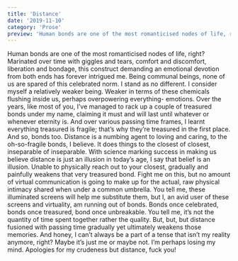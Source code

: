 ```yaml
---
title: 'Distance'
date: '2019-11-10'
category: 'Prose'
preview: 'Human bonds are one of the most romanticised nodes of life, right? Marinated over time with giggles and tears, comfort and discomfort, liberation and bondage, this construct demanding an emotional devotion from both ends has forever intrigued me. Being communal beings, none of us are spared of this celebrated norm. I stand as no different......'
---
```


Human bonds are one of the most romanticised nodes of life, right? Marinated over time with giggles and tears, comfort and discomfort, liberation and bondage, this construct demanding an emotional devotion from both ends has forever intrigued me. Being communal beings, none of us are spared of this celebrated norm. I stand as no different.
I consider myself a relatively weaker being. Weaker in terms of these chemicals flushing inside us, perhaps overpowering everything- emotions. Over the years, like most of you, I’ve managed to rack up a couple of treasured bonds under my name, claiming it must and will last until whatever or whenever eternity is. And over various passing time frames, I learnt everything treasured is fragile; that’s why they’re treasured in the first place. And so, bonds too.
Distance is a numbing agent to loving and caring, to the oh-so-fragile bonds, I believe. It does things to the closest of closest, inseparable of inseparable. With science marking success in making us believe distance is just an illusion in today’s age, I say that belief is an illusion. Unable to physically reach out to your closest, gradually and painfully weakens that very treasured bond. Fight me on this, but no amount of virtual communication is going to make up for the actual, raw physical intimacy shared when under a common umbrella. You tell me, these illuminated screens will help me substitute them, but I, an avid user of these screens and virtuality, am running out of bonds. Bonds once celebrated, bonds once treasured, bond once unbreakable. You tell me, it’s not the quantity of time spent together rather the quality. But, but, but distance fusioned with passing time gradually yet ultimately weakens those memories. And honey, I can’t always be a part of a tense that isn’t my reality anymore, right? Maybe it’s just me or maybe not. I’m perhaps losing my mind. Apologies for my crudeness but distance, fuck you!